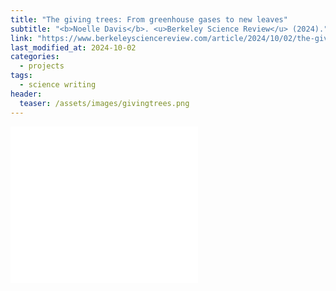 ```yaml
---
title: "The giving trees: From greenhouse gases to new leaves"
subtitle: "<b>Noelle Davis</b>. <u>Berkeley Science Review</u> (2024)."
link: "https://www.berkeleysciencereview.com/article/2024/10/02/the-giving-trees"
last_modified_at: 2024-10-02
categories:
  - projects
tags:
  - science writing
header:
  teaser: /assets/images/givingtrees.png
---
```



<embed src="/assets/pdf/davis_2024_bsr_landsink.pdf" type="application/pdf" height="250"/>